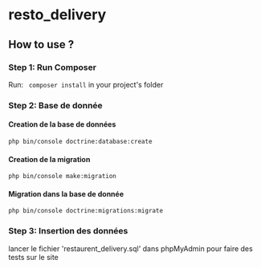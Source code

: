 # resto_delivery

## How to use ?

### Step 1: Run Composer

Run: ` composer install` in your project's folder

### Step 2: Base de donnée

#### Creation de la base de données
`php bin/console doctrine:database:create`

#### Creation de la migration
`php bin/console make:migration`

#### Migration dans la base de donnée
`php bin/console doctrine:migrations:migrate`

### Step 3: Insertion des données

lancer le fichier 'restaurent_delivery.sql' dans phpMyAdmin pour faire des tests sur le site


